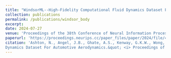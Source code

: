 ```yaml
---
title: "WindsorML--High-Fidelity Computational Fluid Dynamics Dataset For Automotive Aerodynamics"
collection: publications
permalink: /publications/windsor_body
excerpt:
date: 2024-07-27
venue: 'Proceedings of the 38th Conference of Neural Information Processing Systems (NeurIPS), Datasets and Benchmarks Track'
paperurl: 'https://proceedings.neurips.cc/paper_files/paper/2024/file/42a59a5f35b1b3c3fd648397c88a7164-Paper-Datasets_and_Benchmarks_Track.pdf'
citation: 'Ashton, N., Angel, J.B., Ghate, A.S., Kenway, G.K.W., Wong, M.L., Kiris, C., Walle, A., <b>Maddix, D.C.</b>, Page, G., (2024). &quot;WindsorML: High-Fidelity Computational Fluid
Dynamics Dataset For Automotive Aerodynamics.&quot; <i> Proceedings of the 38th Conference of Neural Information Processing Systems (NeurIPS) Track on Datasets and Benchmarks Track</i>, 37:27823-37835, .'
---
```

